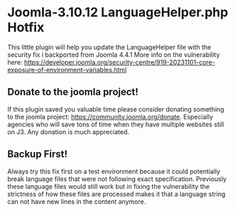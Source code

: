 # Joomla-3.10.12 LanguageHelper.php Hotfix
 
This little plugin will help you update the LanguageHelper file with the security fix i backported from Joomla 4.4.1 More info on the vulnerability here: https://developer.joomla.org/security-centre/919-20231101-core-exposure-of-environment-variables.html

## Donate to the joomla project!
If this plugin saved you valuable time please consider donating something to the joomla project: https://community.joomla.org/donate. 
Especially agencies who will save tons of time when they have multiple websites still on J3. Any donation is much appreciated.

## Backup First!
Always try this fix first on a test environment because it could potentially break language files that were not following exact specification. Previously these language files would still work but in fixing the vulnerability the strictness of how these files are processed makes it that a language string can not have new lines in the content anymore.
